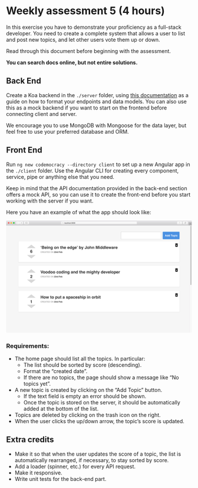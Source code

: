 # Weekly assessment 5 (4 hours)

In this exercise you have to demonstrate your proficiency as a full-stack developer. You need to create a complete system that allows a user to list and post new topics, and let other users vote them up or down.

Read through this document before beginning with the assessment.

**You can search docs online, but not entire solutions.**

## Back End

Create a Koa backend in the `./server` folder, using [this documentation](http://docs.codemocracy.apiary.io/) as a guide on how to format your endpoints and data models. You can also use this as a mock backend if you want to start on the frontend before connecting client and server.

We encourage you to use MongoDB with Mongoose for the data layer, but feel free to use your preferred database and ORM.

## Front End

Run `ng new codemocracy --directory client` to set up a new Angular app in the `./client` folder. Use the Angular CLI for creating every component, service, pipe or anything else that you need.

Keep in mind that the API documentation provided in the back-end section offers a mock API, so you can use it to create the front-end before you start working with the server if you want.

Here you have an example of what the app should look like:

![screenshot](readme-images/front-end.png)

### Requirements:

- The home page should list all the topics. In particular:
  - The list should be sorted by score (descending).
  - Format the “created date”.
  - If there are no topics, the page should show a message like “No topics yet”.
- A new topic is created by clicking on the “Add Topic” button.
  - If the text field is empty an error should be shown.
  - Once the topic is stored on the server, it should be automatically added at the bottom of the list.
- Topics are deleted by clicking on the trash icon on the right.
- When the user clicks the up/down arrow, the topic’s score is updated.

## Extra credits

- Make it so that when the user updates the score of a topic, the list is automatically rearranged, if necessary, to stay sorted by score.
- Add a loader (spinner, etc.) for every API request.
- Make it responsive.
- Write unit tests for the back-end part.
